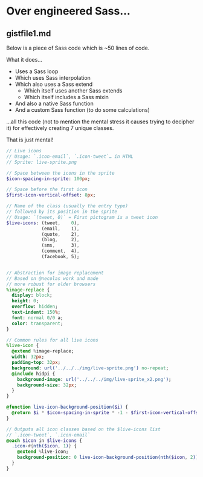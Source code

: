 # Over engineered Sass...

## gistfile1.md

Below is a piece of Sass code which is ~50 lines of code.

What it does...

- Uses a Sass loop
- Which uses Sass interpolation
- Which also uses a Sass extend
    - Which itself uses another Sass extends
    - Which itself includes a Sass mixin
- And also a native Sass function
- And a custom Sass function (to do some calculations)
 
...all this code (not to mention the mental stress it causes trying to decipher it) for effectively creating 7 unique classes.

That is just mental!

```sass
// Live icons
// Usage: `.icon-email`, `.icon-tweet`… in HTML
// Sprite: live-sprite.png

// Space between the icons in the sprite
$icon-spacing-in-sprite: 100px;

// Space before the first icon
$first-icon-vertical-offset: 8px;

// Name of the class (usually the entry type)
// followed by its position in the sprite
// Usage: `(tweet, 0)` = First pictogram is a tweet icon
$live-icons: (tweet,    0),
             (email,    1),
             (quote,    2),
             (blog,     2),
             (sms,      3),
             (comment,  4),
             (facebook, 5);


// Abstraction for image replacement
// Based on @necolas work and made
// more robust for older browsers
%image-replace {
  display: block;
  height: 0;
  overflow: hidden;
  text-indent: 150%;
  font: normal 0/0 a;
  color: transparent;
}

// Common rules for all live icons
%live-icon {
  @extend %image-replace;
  width: 32px;
  padding-top: 32px;
  background: url('../../../img/live-sprite.png') no-repeat;
  @include hidpi {
    background-image: url('../../../img/live-sprite_x2.png');
    background-size: 32px;
  }
}

@function live-icon-background-position($i) {
  @return $i * $icon-spacing-in-sprite * -1 - $first-icon-vertical-offset;
}

// Outputs all icon classes based on the $live-icons list
// `.icon-tweet`, `.icon-email`
@each $icon in $live-icons {
  .icon-#{nth($icon, 1)} {
    @extend %live-icon;
    background-position: 0 live-icon-background-position(nth($icon, 2));
  }
}
```

